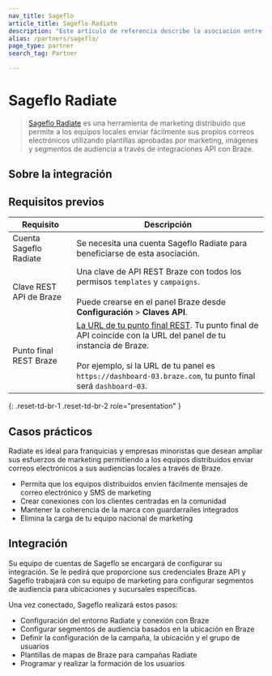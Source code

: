 ```yaml
---
nav_title: Sageflo
article_title: Sageflo Radiate
description: "Este artículo de referencia describe la asociación entre Braze y Sageflo, una herramienta de marketing distribuido que permite a los equipos enviar fácilmente sus propios correos electrónicos utilizando plantillas aprobadas por marketing, imágenes y segmentos de audiencia a través de integraciones API con Braze."
alias: /partners/sageflo/
page_type: partner
search_tag: Partner

---
```


# Sageflo Radiate

> [Sageflo Radiate](https://sageflo.com/radiate) es una herramienta de marketing distribuido que permite a los equipos locales enviar fácilmente sus propios correos electrónicos utilizando plantillas aprobadas por marketing, imágenes y segmentos de audiencia a través de integraciones API con Braze.



## Sobre la integración

 

## Requisitos previos

| Requisito | Descripción |
| ----------- | ----------- |
| Cuenta Sageflo Radiate | Se necesita una cuenta Sageflo Radiate para beneficiarse de esta asociación. |
| Clave REST API de Braze | Una clave de API REST Braze con todos los permisos `templates` y `campaigns`. <br><br> Puede crearse en el panel Braze desde **Configuración** > **Claves API**. |
| Punto final REST Braze | [La URL de tu punto final REST][1]. Tu punto final de API coincide con la URL del panel de tu instancia de Braze. <br><br> Por ejemplo, si la URL de tu panel es `https://dashboard-03.braze.com`, tu punto final será `dashboard-03`. |
{: .reset-td-br-1 .reset-td-br-2 role="presentation" }

## Casos prácticos

Radiate es ideal para franquicias y empresas minoristas que desean ampliar sus esfuerzos de marketing permitiendo a los equipos distribuidos enviar correos electrónicos a sus audiencias locales a través de Braze.

* Permita que los equipos distribuidos envíen fácilmente mensajes de correo electrónico y SMS de marketing
* Crear conexiones con los clientes centradas en la comunidad
* Mantener la coherencia de la marca con guardarraíles integrados
* Elimina la carga de tu equipo nacional de marketing

## Integración

Su equipo de cuentas de Sageflo se encargará de configurar su integración. Se le pedirá que proporcione sus credenciales Braze API y Sageflo trabajará con su equipo de marketing para configurar segmentos de audiencia para ubicaciones y sucursales específicas. 

Una vez conectado, Sageflo realizará estos pasos:

* Configuración del entorno Radiate y conexión con Braze
* Configurar segmentos de audiencia basados en la ubicación en Braze
* Definir la configuración de la campaña, la ubicación y el grupo de usuarios
* Plantillas de mapas de Braze para campañas Radiate
* Programar y realizar la formación de los usuarios


[1]: {{site.baseurl}}/developer_guide/rest_api/basics/#endpoints
